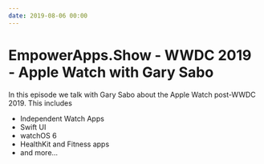 ```yaml
---
date: 2019-08-06 00:00
---
```

# EmpowerApps.Show - WWDC 2019 - Apple Watch with Gary Sabo


In this episode we talk with Gary Sabo about the Apple Watch post-WWDC 2019. This includes


-    Independent Watch Apps
-   Swift UI
-   watchOS 6
-   HealthKit and Fitness apps
-    and more...